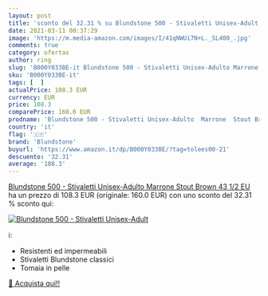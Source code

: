 ```yaml
---
layout: post
title: 'sconto del 32.31 % su Blundstone 500 - Stivaletti Unisex-Adult  '
date: 2021-03-11 00:37:29
image: 'https://m.media-amazon.com/images/I/41qNWUi7N+L._SL400_.jpg'
comments: true
category: ofertas
author: ring
slug: 'B000Y033BE-it Blundstone 500 - Stivaletti Unisex-Adulto Marrone Stout...'
sku: 'B000Y033BE-it'
tags: [  ]
actualPrice: 108.3 EUR
currency: EUR
price: 108.3
comparePrice: 160.0 EUR
prodname: 'Blundstone 500 - Stivaletti Unisex-Adulto  Marrone  Stout Brown   43 1/2 EU'
country: 'it'
flag: '🇮🇹'
brand: 'Blundstone'
buyurl: 'https://www.amazon.it/dp/B000Y033BE/?tag=tolees00-21'
descuento: '32.31'
average: '108.3'
---
```


[Blundstone 500 - Stivaletti Unisex-Adulto  Marrone  Stout Brown   43 1/2 EU](https://www.amazon.it/dp/B000Y033BE/?tag=tolees00-21) ha un prezzo di 108.3 EUR (originale: 160.0 EUR) con uno sconto del 32.31 % sconto qui:

[![Blundstone 500 - Stivaletti Unisex-Adult](https://m.media-amazon.com/images/I/41qNWUi7N+L._SL400_.jpg)](https://www.amazon.it/dp/B000Y033BE/?tag=tolees00-21)

ℹ️:

- Resistenti ed impermeabili
- Stivaletti Blundstone classici
- Tomaia in pelle

[🛒 Acquista qui!!](https://www.amazon.it/dp/B000Y033BE/?tag=tolees00-21)
